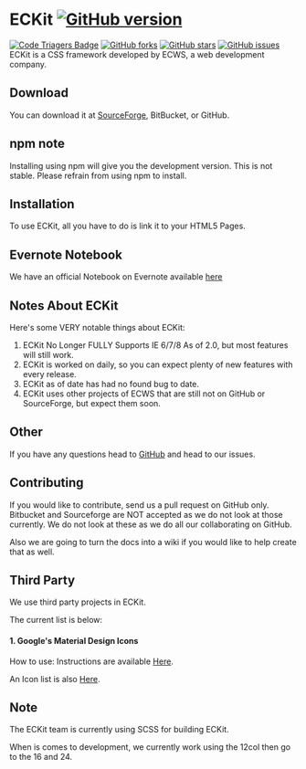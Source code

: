 # ECKit [![GitHub version](https://badge.fury.io/gh/ECWebServices%2FECKit.svg)](https://badge.fury.io/gh/ECWebServices%2FECKit)
[![Code Triagers Badge](https://www.codetriage.com/ecwebservices/eckit/badges/users.svg)](https://www.codetriage.com/ecwebservices/eckit)
[![GitHub forks](https://img.shields.io/github/forks/ECWebServices/ECKit.svg)](https://github.com/ECWebServices/ECKit/network)
[![GitHub stars](https://img.shields.io/github/stars/ECWebServices/ECKit.svg)](https://github.com/ECWebServices/ECKit/stargazers)
[![GitHub issues](https://img.shields.io/github/issues/ECWebServices/ECKit.svg)](https://github.com/ECWebServices/ECKit/issues)
<br />
ECKit is a CSS framework developed by ECWS, a web development company.


## Download
You can download it at [SourceForge](http://eckit-framework.sourceforge.net), BitBucket, or GitHub.

## npm note
Installing using npm will give you the development version. This is not stable. Please refrain from using npm to install.

## Installation
To use ECKit, all you have to do is link it to your HTML5 Pages. 

## Evernote Notebook
We have an official Notebook on Evernote available [here](https://www.evernote.com/pub/ecwebservices/eckit#st=p&n=03f0aa9e-945c-49fb-99fd-543d2a5c9164)

## Notes About ECKit
Here's some VERY notable things about ECKit:

1. ECKit No Longer FULLY Supports IE 6/7/8 As of 2.0, but most features will still work.
2. ECKit is worked on daily, so you can expect plenty of new features with every release.
3. ECKit as of date has had no found bug to date.
4. ECKit uses other projects of ECWS that are still not on GitHub or SourceForge, but expect them soon.

## Other
If you have any questions head to [GitHub](https://github.com/ElijahCruzWebServices/ECKit) and head to our issues.

## Contributing
If you would like to contribute, send us a pull request on GitHub only. Bitbucket and Sourceforge are NOT accepted as we do not look at those currently.
We do not look at these as we do all our collaborating on GitHub.

Also we are going to turn the docs into a wiki if you would like to help create that as well.

## Third Party

We use third party projects in ECKit.

The current list is below:

#### 1. Google's Material Design Icons
How to use:
Instructions are available [Here](http://google.github.io/material-design-icons/#icon-font-for-the-web).

An Icon list is also [Here](https://material.io/icons/).


## Note
The ECKit team is currently using SCSS for building ECKit.

When is comes to development, we currently work using the 12col then go to the 16 and 24.
